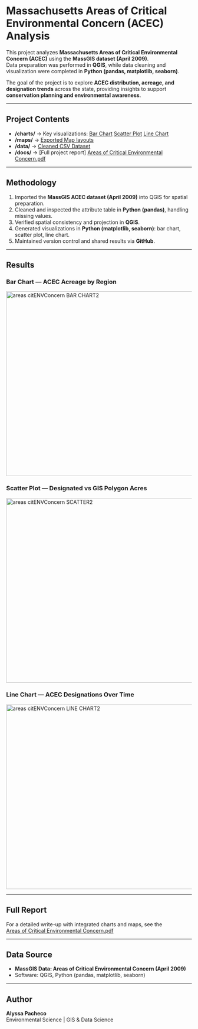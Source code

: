 # Massachusetts Areas of Critical Environmental Concern (ACEC) Analysis

This project analyzes **Massachusetts Areas of Critical Environmental Concern (ACEC)** using the **MassGIS dataset (April 2009)**.  
Data preparation was performed in **QGIS**, while data cleaning and visualization were completed in **Python (pandas, matplotlib, seaborn)**.  

The goal of the project is to explore **ACEC distribution, acreage, and designation trends** across the state, providing insights to support **conservation planning and environmental awareness**.    

---

## Project Contents
- **/charts/** → Key visualizations: [Bar Chart](https://github.com/user-attachments/assets/8f3ea8b7-c90c-4084-9fc2-7d17b365825c) [Scatter Plot](https://github.com/user-attachments/assets/40cff8bc-4777-4a6c-9c0a-d796e4527d76) [Line Chart](https://github.com/user-attachments/assets/f55604e9-39ed-4e64-be4a-d0f1e5232091)
- **/maps/** → [Exported Map layouts](https://github.com/user-attachments/assets/bccf8704-1f15-4138-8c5e-47bae6da8357)
- **/data/** → [Cleaned CSV Dataset](https://github.com/user-attachments/files/22049055/Areas_CritENVConcern.csv)
- **/docs/** → [Full project report] [Areas of Critical Environmental Concern.pdf](https://github.com/user-attachments/files/22048981/Areas.of.Critical.Environmental.Concern.pdf)

---

## Methodology
1. Imported the **MassGIS ACEC dataset (April 2009)** into QGIS for spatial preparation.  
2. Cleaned and inspected the attribute table in **Python (pandas)**, handling missing values.  
3. Verified spatial consistency and projection in **QGIS**.  
4. Generated visualizations in **Python (matplotlib, seaborn)**: bar chart, scatter plot, line chart.  
5. Maintained version control and shared results via **GitHub**.   

 ---

## Results

### Bar Chart — ACEC Acreage by Region
<img width="800" height="500" alt="areas citENVConcern BAR CHART2" src="https://github.com/user-attachments/assets/bc9e0041-5ff5-41a8-ada9-871e499cb873" />

### Scatter Plot — Designated vs GIS Polygon Acres
<img width="600" height="500" alt="areas citENVConcern SCATTER2" src="https://github.com/user-attachments/assets/40cff8bc-4777-4a6c-9c0a-d796e4527d76" />

### Line Chart — ACEC Designations Over Time
<img width="800" height="500" alt="areas citENVConcern LINE CHART2" src="https://github.com/user-attachments/assets/f55604e9-39ed-4e64-be4a-d0f1e5232091" />

---

## Full Report
For a detailed write-up with integrated charts and maps, see the  
[Areas of Critical Environmental Concern.pdf](https://github.com/user-attachments/files/22048688/Areas.of.Critical.Environmental.Concern.pdf)

---

## Data Source
- **MassGIS Data: Areas of Critical Environmental Concern (April 2009)**  
- Software: QGIS, Python (pandas, matplotlib, seaborn)  

---

## Author
**Alyssa Pacheco**  
Environmental Science | GIS & Data Science 
